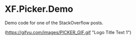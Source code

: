 # XF.Picker.Demo
Demo code for one of the StackOverflow posts.

(https://gifyu.com/images/PICKER_GIF.gif "Logo Title Text 1")
